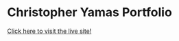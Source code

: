 # Christopher Yamas Portfolio

[Click here to visit the live site!](https://christopher-yamas-portfolio.netlify.app/)
